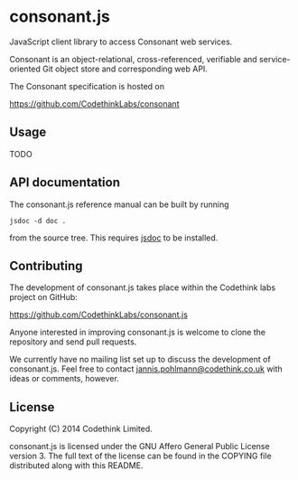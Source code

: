 consonant.js
============

JavaScript client library to access Consonant web services.

Consonant is an object-relational, cross-referenced, verifiable and
service-oriented Git object store and corresponding web API.

The Consonant specification is hosted on

  https://github.com/CodethinkLabs/consonant


Usage
-----

TODO


API documentation
-----------------

The consonant.js reference manual can be built by running

    jsdoc -d doc .

from the source tree. This requires [jsdoc](http://usejsdoc.org) to
be installed.


Contributing
------------

The development of consonant.js takes place within the Codethink labs
project on GitHub:

  https://github.com/CodethinkLabs/consonant.js

Anyone interested in improving consonant.js is welcome to clone the
repository and send pull requests.

We currently have no mailing list set up to discuss the development
of consonant.js. Feel free to contact jannis.pohlmann@codethink.co.uk
with ideas or comments, however.


License
-------

Copyright (C) 2014 Codethink Limited.

consonant.js is licensed under the GNU Affero General Public License
version 3. The full text of the license can be found in the COPYING
file distributed along with this README.

